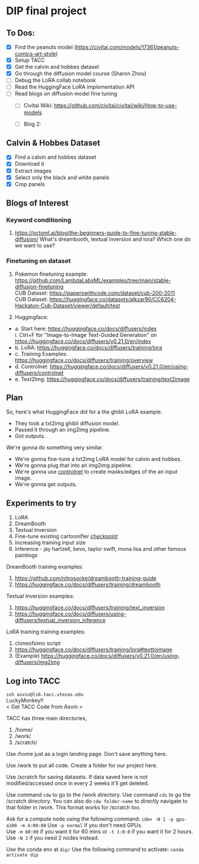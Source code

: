 # DIP final project

## To Dos:
- [X] Find the peanuts model (https://civitai.com/models/17361/peanuts-comics-art-style)
- [X] Setup TACC
- [X] Get the calvin and hobbes dataset
- [X] Go through the diffusion model course (Sharon Zhou)
- [ ] Debug the LoRA collab notebook
- [ ] Read the HuggingFace LoRA implementation API
- [ ] Read blogs on diffusion model fine tuning
  - [ ] Civitai Wiki: https://github.com/civitai/civitai/wiki/How-to-use-models
  - [ ] Blog 2:
     

## Calvin & Hobbes Dataset
- [X] Find a calvin and hobbes dataset
- [X] Download it
- [X] Extract images
- [X] Select only the black and white panels
- [X] Crop panels

## Blogs of Interest
### Keyword conditioning
1. https://octoml.ai/blog/the-beginners-guide-to-fine-tuning-stable-diffusion/ What's dreambooth, textual inversion and lora? Which one do we want to use?

### Finetuning on dataset
1. Pokemon finetuning example: https://github.com/LambdaLabsML/examples/tree/main/stable-diffusion-finetuning  
CUB Dataset: https://paperswithcode.com/dataset/cub-200-2011  
CUB Dataset: https://huggingface.co/datasets/alkzar90/CC6204-Hackaton-Cub-Dataset/viewer/default/test

2. Huggingface:  
* a. Start here: https://huggingface.co/docs/diffusers/index  
    i. Ctrl+F for "Image-to-Image Text-Guided Generation" on https://huggingface.co/docs/diffusers/v0.21.0/en/index  
* b. LoRA: https://huggingface.co/docs/diffusers/training/lora  
* c. Training Examples: https://huggingface.co/docs/diffusers/training/overview  
* d. Controlnet: https://huggingface.co/docs/diffusers/v0.21.0/en/using-diffusers/controlnet  
* e. Text2Img: https://huggingface.co/docs/diffusers/training/text2image  

## Plan
So, here's what HuggingFace did for a the ghibli LoRA example.
* They took a txt2img ghibli diffusion model. 
* Passed it through an img2img pipeline. 
* Got outputs. 

We're gonna do something very similar. 
* We're gonna fine-tune a txt2img LoRA model for calvin and hobbes. 
* We're gonna plug that into an img2img pipeline.
* We're gonna use [controlnet](https://huggingface.co/docs/diffusers/v0.21.0/en/using-diffusers/controlnet) to create masks/edges of the an input image.
* We're gonna get outputs.

## Experiments to try
1. LoRA  
2. DreamBooth  
3. Textual Inversion
4. Fine-tune existing cartoonifier [checkpoint](https://civitai.com/models/17368/pseudo-peanuts-cartoonifier-art-style)  
5. Increasing training input size
6. Inference - jay hartzell, bevo, taylor swift, mona lisa and other famous paintings

DreamBooth training examples:  
1. https://github.com/nitrosocke/dreambooth-training-guide
2. https://huggingface.co/docs/diffusers/training/dreambooth

Textual Inversion examples:
1. https://huggingface.co/docs/diffusers/training/text_inversion
2. https://huggingface.co/docs/diffusers/using-diffusers/textual_inversion_inference

LoRA training training examples:
1. cloneofsimo script
2. https://huggingface.co/docs/diffusers/training/lora#texttoimage
3. (Example) https://huggingface.co/docs/diffusers/v0.21.0/en/using-diffusers/img2img

## Log into TACC
`ssh asvin@ls6.tacc.utexas.edu`  
LuckyMonkey!!  
\< Get TACC Code from Asvin \>

TACC has three main directories, 
1. /home/
2. /work/
3. /scratch/

Use /home just as a login landing page. Don't save anything here. 

Use /work to put all code. Create a folder for our project here.

Use /scratch for saving datasets. If data saved here is not modified/accessed once in every 2 weeks it'll get deleted.

Use command `cdw` to go to the /work directory.
Use command `cds` to go the /scratch directory.
You can also do `cdw folder-name` to directly navigate to that folder in /work. This format works for /scratch too.

Ask for a compute node using the following command:
`idev -N 1 -p gpu-a100 -m 4:00:00`
Use `-p normal` if you don't need GPUs.  
Use `-m 60:00` if you want it for 60 mins or `-t 1:0:0` if you want it for 2 hours.  
Use `-N 2` if you need 2 nodes instead.  

Use the conda env at `dip/`
Use the following command to activate: `conda activate dip`



